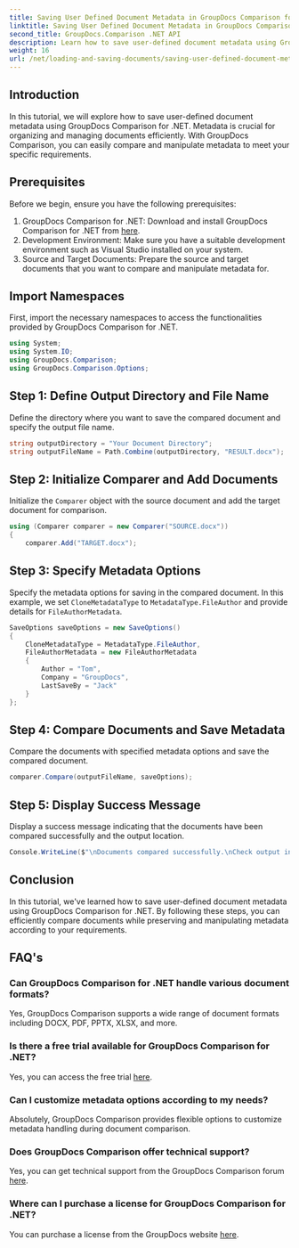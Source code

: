 ```yaml
---
title: Saving User Defined Document Metadata in GroupDocs Comparison for .NET
linktitle: Saving User Defined Document Metadata in GroupDocs Comparison for .NET
second_title: GroupDocs.Comparison .NET API
description: Learn how to save user-defined document metadata using GroupDocs Comparison for .NET. Easily compare and manipulate metadata with step-by-step instructions.
weight: 16
url: /net/loading-and-saving-documents/saving-user-defined-document-metadata/
---
```

## Introduction
In this tutorial, we will explore how to save user-defined document metadata using GroupDocs Comparison for .NET. Metadata is crucial for organizing and managing documents efficiently. With GroupDocs Comparison, you can easily compare and manipulate metadata to meet your specific requirements.
## Prerequisites
Before we begin, ensure you have the following prerequisites:
1. GroupDocs Comparison for .NET: Download and install GroupDocs Comparison for .NET from [here](https://releases.groupdocs.com/comparison/net/).
2. Development Environment: Make sure you have a suitable development environment such as Visual Studio installed on your system.
3. Source and Target Documents: Prepare the source and target documents that you want to compare and manipulate metadata for.

## Import Namespaces
First, import the necessary namespaces to access the functionalities provided by GroupDocs Comparison for .NET.
```csharp
using System;
using System.IO;
using GroupDocs.Comparison;
using GroupDocs.Comparison.Options;
```
## Step 1: Define Output Directory and File Name
Define the directory where you want to save the compared document and specify the output file name.
```csharp
string outputDirectory = "Your Document Directory";
string outputFileName = Path.Combine(outputDirectory, "RESULT.docx");
```
## Step 2: Initialize Comparer and Add Documents
Initialize the `Comparer` object with the source document and add the target document for comparison.
```csharp
using (Comparer comparer = new Comparer("SOURCE.docx"))
{
    comparer.Add("TARGET.docx");
```
## Step 3: Specify Metadata Options
Specify the metadata options for saving in the compared document. In this example, we set `CloneMetadataType` to `MetadataType.FileAuthor` and provide details for `FileAuthorMetadata`.
```csharp
SaveOptions saveOptions = new SaveOptions()
{
    CloneMetadataType = MetadataType.FileAuthor,
    FileAuthorMetadata = new FileAuthorMetadata
    {
        Author = "Tom",
        Company = "GroupDocs",
        LastSaveBy = "Jack"
    }
};
```
## Step 4: Compare Documents and Save Metadata
Compare the documents with specified metadata options and save the compared document.
```csharp
comparer.Compare(outputFileName, saveOptions);
```
## Step 5: Display Success Message
Display a success message indicating that the documents have been compared successfully and the output location.
```csharp
Console.WriteLine($"\nDocuments compared successfully.\nCheck output in {outputDirectory}.");
```

## Conclusion
In this tutorial, we've learned how to save user-defined document metadata using GroupDocs Comparison for .NET. By following these steps, you can efficiently compare documents while preserving and manipulating metadata according to your requirements.
## FAQ's
### Can GroupDocs Comparison for .NET handle various document formats?
Yes, GroupDocs Comparison supports a wide range of document formats including DOCX, PDF, PPTX, XLSX, and more.
### Is there a free trial available for GroupDocs Comparison for .NET?
Yes, you can access the free trial [here](https://releases.groupdocs.com/).
### Can I customize metadata options according to my needs?
Absolutely, GroupDocs Comparison provides flexible options to customize metadata handling during document comparison.
### Does GroupDocs Comparison offer technical support?
Yes, you can get technical support from the GroupDocs Comparison forum [here](https://forum.groupdocs.com/c/comparison/12).
### Where can I purchase a license for GroupDocs Comparison for .NET?
You can purchase a license from the GroupDocs website [here](https://purchase.groupdocs.com/buy).
